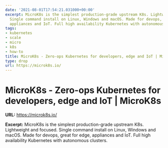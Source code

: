 ```yaml
---
date: '2021-08-01T17:54:21.031000+00:00'
excerpt: MicroK8s is the simplest production-grade upstream K8s. Lightweight and focused.
  Single command install on Linux, Windows and macOS. Made for devops, great for edge,
  appliances and IoT. Full high availability Kubernetes with autonomous clusters.
tags:
- kubernetes
- scale
- micro
- k8s
- how-to
title: MicroK8s - Zero-ops Kubernetes for developers, edge and IoT | MicroK8s
type: drop
url: https://microk8s.io/
---
```


# MicroK8s - Zero-ops Kubernetes for developers, edge and IoT | MicroK8s

**URL:** https://microk8s.io/

**Excerpt:** MicroK8s is the simplest production-grade upstream K8s. Lightweight and focused. Single command install on Linux, Windows and macOS. Made for devops, great for edge, appliances and IoT. Full high availability Kubernetes with autonomous clusters.
